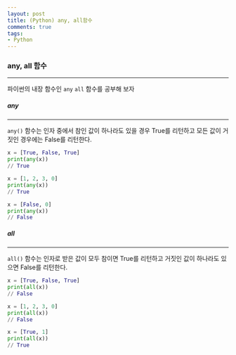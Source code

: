 ```yaml
---
layout: post
title: (Python) any, all함수
comments: true
tags:
- Python
---
```


### any, all 함수
---

파이썬의 내장 함수인 `any` `all` 함수를 공부해 보자

##### any
---
`any()` 함수는 인자 중에서 참인 값이 하나라도 있을 경우 True를 리턴하고 모든 값이 거짓인 경우에는 False를 리턴한다.

```python
x = [True, False, True]
print(any(x))
// True

x = [1, 2, 3, 0]
print(any(x))
// True

x = [False, 0]
print(any(x))
// False
```

##### all
---
`all()` 함수는 인자로 받은 값이 모두 참이면 True를 리턴하고 거짓인 값이 하나라도 있으면 False를 리턴한다.

```python
x = [True, False, True]
print(all(x))
// False

x = [1, 2, 3, 0]
print(all(x))
// False

x = [True, 1]
print(all(x))
// True
```
